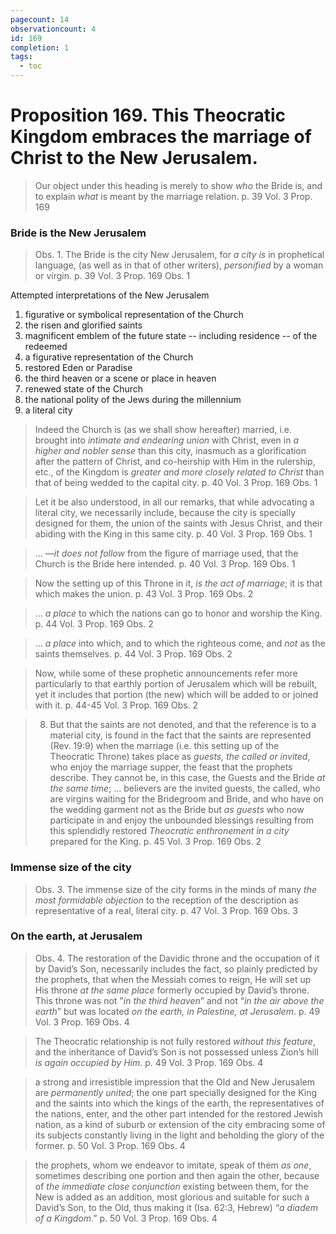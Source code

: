```yaml
---
pagecount: 14
observationcount: 4
id: 169
completion: 1
tags:
  - toc
---
```

# Proposition 169. This Theocratic Kingdom embraces the marriage of Christ to the New Jerusalem.

>Our object under this heading is merely to show *who* the Bride is, and to explain *what* is meant by the marriage relation.
>p. 39 Vol. 3 Prop. 169
### Bride is the New Jerusalem
>Obs. 1. The Bride is the city New Jerusalem, for *a city is* in prophetical language, (as well as in that of other writers), *personified* by a woman or virgin.
>p. 39 Vol. 3 Prop. 169 Obs. 1

Attempted interpretations of the New Jerusalem
1. figurative or symbolical representation of the Church
2. the risen and glorified saints
3. magnificent emblem of the future state -- including residence -- of the redeemed
4. a figurative representation of the Church
5. restored Eden or Paradise
6. the third heaven or a scene or place in heaven
7. renewed state of the Church
8. the national polity of the Jews during the millennium
9. a literal city

>Indeed the Church is (as we shall show hereafter) married, i.e. brought into *intimate and endearing union* with Christ, even in *a higher and nobler sense* than this city, inasmuch as a glorification after the pattern of Christ, and co-heirship with Him in the rulership, etc., of the Kingdom is *greater and more closely related to Christ* than that of being wedded to the capital city.
>p. 40 Vol. 3 Prop. 169 Obs. 1

>Let it be also understood, in all our remarks, that while advocating a literal city, we necessarily include, because the city is specially designed for them, the union of the saints with Jesus Christ, and their abiding with the King in this same city.
>p. 40 Vol. 3 Prop. 169 Obs. 1

>... —*it does not follow* from the figure of marriage used, that the Church is the Bride here intended.
>p. 40 Vol. 3 Prop. 169 Obs. 1

>Now the setting up of this Throne in it, *is the act of marriage*; it is that which makes the union.
>p. 43 Vol. 3 Prop. 169 Obs. 2

>... *a place* to which the nations can go to honor and worship the King.
>p. 44 Vol. 3 Prop. 169 Obs. 2

>... *a place* into which, and to which the righteous come, and *not* as the saints themselves.
>p. 44 Vol. 3 Prop. 169 Obs. 2

>Now, while some of these prophetic announcements refer more particularly to that earthly portion of Jerusalem which will be rebuilt, yet it includes that portion (the new) which will be added to or joined with it.
>p. 44-45 Vol. 3 Prop. 169 Obs. 2

>8. But that the saints are not denoted, and that the reference is to a material city, is found in the fact that the saints are represented (Rev. 19:9) when the marriage (i.e. this setting up of the Theocratic Throne) takes place as *guests, the called or invited*, who enjoy the marriage supper, the feast that the prophets describe. They cannot be, in this case, the Guests and the Bride *at the same time*; ... believers are the invited guests, the called, who are virgins waiting for the Bridegroom and Bride, and who have on the wedding garment not as the Bride but *as guests* who now participate in and enjoy the unbounded blessings resulting from this splendidly restored *Theocratic enthronement in a city* prepared for the King.
>p. 45 Vol. 3 Prop. 169 Obs. 2
### Immense size of the city
>Obs. 3. The immense size of the city forms in the minds of many *the most formidable objection* to the reception of the description as representative of a real, literal city.
>p. 47 Vol. 3 Prop. 169 Obs. 3
### On the earth, at Jerusalem
>Obs. 4. The restoration of the Davidic throne and the occupation of it by David’s Son, necessarily includes the fact, so plainly predicted by the prophets, that when the Messiah comes to reign, He will set up His throne *at the same place* formerly occupied by David’s throne. This throne was not "*in the third heaven*” and not “*in the air above the earth*” but was located *on the earth, in Palestine, at Jerusalem*.
>p. 49 Vol. 3 Prop. 169 Obs. 4

>The Theocratic relationship is not fully restored *without this feature*, and the inheritance of David’s Son is not possessed unless Zion’s hill *is again occupied by Him*.
>p. 49 Vol. 3 Prop. 169 Obs. 4

>a strong and irresistible impression that the Old and New Jerusalem are *permanently united*; the one part specially designed for the King and the saints into which the kings of the earth, the representatives of the nations, enter, and the other part intended for the restored Jewish nation, as a kind of suburb or extension of the city embracing some of its subjects constantly living in the light and beholding the glory of the former.
>p. 50 Vol. 3 Prop. 169 Obs. 4

>the prophets, whom we endeavor to imitate, speak of them *as one*, sometimes describing one portion and then again the other, because of *the immediate close conjunction* existing between them, for the New is added as an addition, most glorious and suitable for such a David’s Son, to the Old, thus making it (Isa. 62:3, Hebrew) “*a diadem of a Kingdom*.”
>p. 50 Vol. 3 Prop. 169 Obs. 4